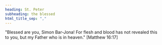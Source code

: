```yaml
---
heading: St. Peter
subheading: the blessed
html_title_sep: ","
---
```


"Blessed are you, Simon Bar-Jona! For flesh and blood has not revealed this to you, but my Father who is in heaven." [Matthew 16:17]
